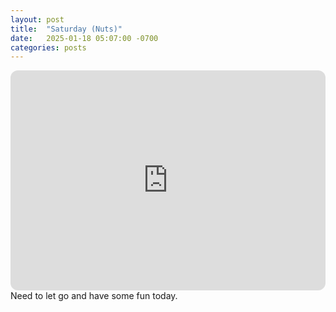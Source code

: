 ```yaml
---
layout: post
title:  "Saturday (Nuts)"
date:   2025-01-18 05:07:00 -0700
categories: posts
---
```

<iframe style="border-radius:12px" src="https://open.spotify.com/embed/playlist/2dHzeH3MQH2HrTR3p6gLxy?utm_source=generator" width="100%" height="352" frameBorder="0" allowfullscreen="" allow="autoplay; clipboard-write; encrypted-media; fullscreen; picture-in-picture" loading="lazy"></iframe>
Need to let go and have some fun today.
